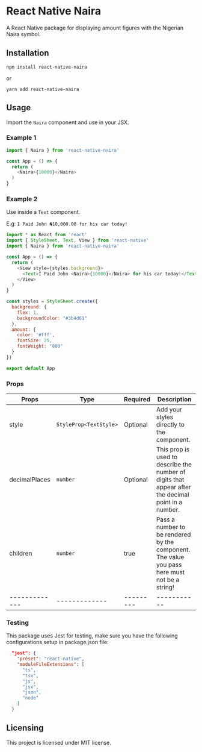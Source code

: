 # React Native Naira

A React Native package for displaying amount figures with the Nigerian Naira symbol.

## Installation

```
npm install react-native-naira
```
or

```
yarn add react-native-naira
```

## Usage

Import the `Naira` component and use in your JSX.

### Example 1
```javascript
import { Naira } from 'react-native-naira'

const App = () => {
  return (
    <Naira>{10000}</Naira> 
  )
}

```

### Example 2
Use inside a `Text` component.

E.g: `I Paid John ₦10,000.00 for his car today!`
```javascript
import * as React from 'react'
import { StyleSheet, Text, View } from 'react-native'
import { Naira } from 'react-native-naira'

const App = () => {
  return (
    <View style={styles.background}>
      <Text>I Paid John <Naira>{10000}</Naira> for his car today!</Text>
    </View>
  )
}

const styles = StyleSheet.create({
  background: {
    flex: 1,
    backgroundColor: "#3b4d61"
  },
  amount: {
    color: '#fff',
    fontSize: 25,
    fontWeight: "800"
  }
})

export default App
```

### Props
| Props        | Type                    | Required | Description |
| -------------|-------------------------| ---------| ----------- |
| style        | `StyleProp<TextStyle>`  | Optional | Add your styles directly to the component. |
| decimalPlaces| `number`                | Optional | This prop is used to describe the number of digits that appear after the decimal point in a number. |
| children     | `number`                | true     | Pass a number to be rendered by the component. The value you pass here must not be a string! |
| -------------|-------------| --------- | ----------- |


### Testing

This package uses Jest for testing, make sure you have the following configurations setup in package.json file:
```json
  "jest": {
    "preset": "react-native",
    "moduleFileExtensions": [
      "ts",
      "tsx",
      "js",
      "jsx",
      "json",
      "node"
    ]
  }
```

## Licensing

This project is licensed under MIT license.